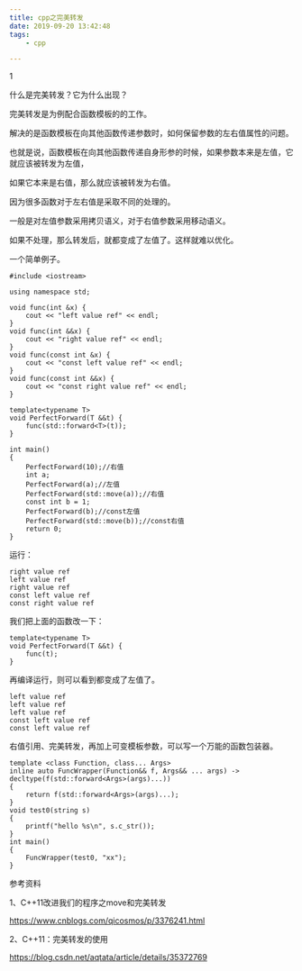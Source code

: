 ```yaml
---
title: cpp之完美转发
date: 2019-09-20 13:42:48
tags:
	- cpp

---
```


1

什么是完美转发？它为什么出现？

完美转发是为例配合函数模板的的工作。

解决的是函数模板在向其他函数传递参数时，如何保留参数的左右值属性的问题。

也就是说，函数模板在向其他函数传递自身形参的时候，如果参数本来是左值，它就应该被转发为左值，

如果它本来是右值，那么就应该被转发为右值。

因为很多函数对于左右值是采取不同的处理的。

一般是对左值参数采用拷贝语义，对于右值参数采用移动语义。

如果不处理，那么转发后，就都变成了左值了。这样就难以优化。



一个简单例子。

```
#include <iostream>

using namespace std;

void func(int &x) {
    cout << "left value ref" << endl;
}
void func(int &&x) {
    cout << "right value ref" << endl;
}
void func(const int &x) {
    cout << "const left value ref" << endl;
}
void func(const int &&x) {
    cout << "const right value ref" << endl;
}

template<typename T>
void PerfectForward(T &&t) {
    func(std::forward<T>(t));
}

int main()
{
    PerfectForward(10);//右值
    int a;
    PerfectForward(a);//左值
    PerfectForward(std::move(a));//右值
    const int b = 1;
    PerfectForward(b);//const左值
    PerfectForward(std::move(b));//const右值
    return 0;
}

```

运行：

```
right value ref
left value ref
right value ref
const left value ref
const right value ref
```

我们把上面的函数改一下：

```
template<typename T>
void PerfectForward(T &&t) {
    func(t);
}
```

再编译运行，则可以看到都变成了左值了。

```
left value ref
left value ref
left value ref
const left value ref
const left value ref
```







右值引用、完美转发，再加上可变模板参数，可以写一个万能的函数包装器。

```
template <class Function, class... Args>
inline auto FuncWrapper(Function&& f, Args&& ... args) -> decltype(f(std::forward<Args>(args)...))
{
    return f(std::forward<Args>(args)...);
}
void test0(string s)
{
    printf("hello %s\n", s.c_str());
}
int main()
{
    FuncWrapper(test0, "xx");
}

```



参考资料

1、C++11改进我们的程序之move和完美转发

https://www.cnblogs.com/qicosmos/p/3376241.html

2、C++11：完美转发的使用

https://blog.csdn.net/aqtata/article/details/35372769